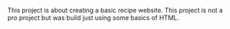 This project is about creating a basic recipe website. 
This project is not a pro project but was build just using some basics of HTML. 


